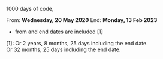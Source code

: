 1000 days of code,

From: **Wednesday, 20 May 2020**
End:  **Monday, 13 Feb 2023**
* from and end dates are included [1]

[1]: Or 2 years, 8 months, 25 days including the end date. <br/> Or 32 months, 25 days including the end date.<br/>
